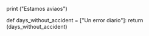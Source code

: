 print ("Estamos aviaos")

def days_without_accident = ["Un error diario"]:
  return (days_without_accident)
  
